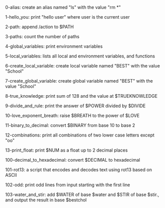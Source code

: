 0-alias:
    create an alias named "ls" with the
    value "rm *"

1-hello_you:
    print "hello user" where user is the 
    current user

2-path:
    append /action to $PATH

3-paths:
    count the number of paths

4-global_variables:
    print environment variables

5-local_variables:
    lists all local and environment 
    variables, and functions

6-create_local_variable:
    create local variable named "BEST"
    with the value "School"

7-create_global_variable:
    create global variable named "BEST"
    with the value "School"

8-true_knowledge:
    print sum of 128 and the value at
    $TRUEKNOWLEDGE

9-divide_and_rule:
    print the answer of $POWER divided
    by $DIVIDE

10-love_exponent_breath:
    raise $BREATH to the power of 
    $LOVE

11-binary_to_decimal:
    convert $BINARY from base 10 to 
    base 2

12-combinations:
    print all combinations of two 
    lower case letters except "oo"

13-print_float:
    print $NUM as a float up to 2
    decimal places

100-decimal_to_hexadecimal:
    convert $DECIMAL to hexadecimal

101-rot13:
    a script that encodes and decodes
    text using rot13 based on ASCII

102-odd:
    print odd lines from input starting
    with the first line

103-water_and_stir:
    add $WATER of base $water and $STIR
    of base $stir., and output the 
    result in base $bestchol
